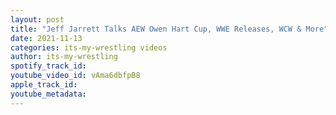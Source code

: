 ```yaml
---
layout: post
title: "Jeff Jarrett Talks AEW Owen Hart Cup, WWE Releases, WCW & More"
date: 2021-11-13
categories: its-my-wrestling videos
author: its-my-wrestling
spotify_track_id: 
youtube_video_id: vAma6dbfpB8
apple_track_id: 
youtube_metadata: 
---
```

